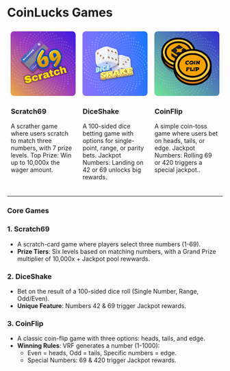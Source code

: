 # **CoinLucks Games**

<div style="display: flex; justify-content: space-around; ">

  <div style="width: 30%;  border-radius: 8px; padding: 8px;">
    <img src="../../.gitbook/assets/Scratch69 Cover.png" alt="Scratch69" style="width: 100%; border-radius: 8px;">
    <h3>Scratch69</h3>
    <p>A scrather game where users scratch to match three numbers, with 7 prize levels.
Top Prize: Win up to 10,000x the wager amount.</p>
  </div>

  <div style="width: 30%;  border-radius: 8px; padding: 8px;">
    <img src="../../.gitbook/assets/DiceShake Cover.png" alt="DiceShake" style="width: 100%; border-radius: 8px;">
    <h3>DiceShake</h3>
    <p>A 100-sided dice betting game with options for single-point, range, or parity bets.
Jackpot Numbers: Landing on 42 or 69 unlocks big rewards.</p>
  </div>

  <div style="width: 30%;  border-radius: 8px; padding: 8px;">
    <img src="../../.gitbook/assets/CoinFlip Cover.png" alt="CoinFlip" style="width: 100%; border-radius: 8px;">
    <h3>CoinFlip</h3>
    <p>A simple coin-toss game where users bet on heads, tails, or edge.
Jackpot Numbers: Rolling 69 or 420 triggers a special jackpot..</p>
  </div>

</div>

---

### **Core Games**

### **1. Scratch69**

- A scratch-card game where players select three numbers (1-69).
- **Prize Tiers**: Six levels based on matching numbers, with a Grand Prize multiplier of 10,000x + Jackpot pool rewwards.

### **2. DiceShake**

- Bet on the result of a 100-sided dice roll (Single Number, Range, Odd/Even).
- **Unique Feature**: Numbers 42 & 69 trigger Jackpot rewards.

### **3. CoinFlip**

- A classic coin-flip game with three options: heads, tails, and edge.
- **Winning Rules**: VRF generates a number (1-1000):
    - Even = heads, Odd = tails, Specific numbers = edge.
    - Special Numbers: 69 & 420 trigger Jackpot rewards.




